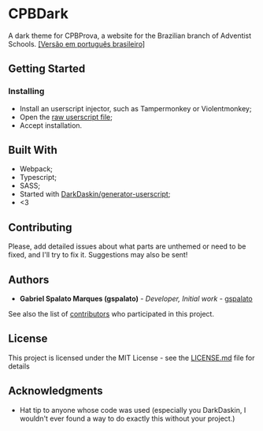 # CPBDark

A dark theme for CPBProva, a website for the Brazilian branch of Adventist Schools.
[\[Versão em português brasileiro\]](README_pt-br.md)

## Getting Started

### Installing

- Install an userscript injector, such as Tampermonkey or Violentmonkey;
- Open the [raw userscript file](dist/cpbdark.user.js);
- Accept installation.

## Built With

* Webpack;
* Typescript;
* SASS;
* Started with [DarkDaskin/generator-userscript](https://github.com/darkdaskin/generator-userscript);
* <3

## Contributing

Please, add detailed issues about what parts are unthemed or need to be fixed, and I'll try to fix it.
Suggestions may also be sent!

## Authors

* **Gabriel Spalato Marques (gspalato)** - *Developer, Initial work* - [gspalato](https://github.com/gspalato)

See also the list of [contributors](CONTRIBUTORS.md) who participated in this project.

## License

This project is licensed under the MIT License - see the [LICENSE.md](LICENSE.md) file for details

## Acknowledgments

* Hat tip to anyone whose code was used (especially you DarkDaskin, I wouldn't ever found a way to do exactly this without your project.)
